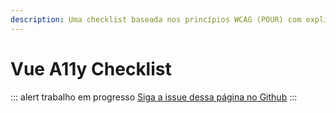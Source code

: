 ```yaml
---
description: Uma checklist baseada nos princípios WCAG (POUR) com explicações, links, dicas e pacotes para ajudá-lo a não se esquecer de nenhuma técnica de desenvolvimento acessível.
---
```

# Vue A11y Checklist

<p>

::: alert trabalho em progresso
[Siga a issue dessa página no Github](https://github.com/vue-a11y/vue-a11y.com/issues/6)
:::